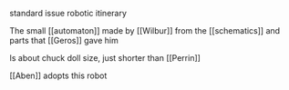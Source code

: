 standard issue robotic itinerary

The small [[automaton]] made by [[Wilbur]] from the [[schematics]] and parts that [[Geros]] gave him

Is about chuck doll size, just shorter than [[Perrin]]

[[Aben]] adopts this robot